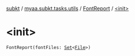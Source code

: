 [subkt](../../index.md) / [myaa.subkt.tasks.utils](../index.md) / [FontReport](index.md) / [&lt;init&gt;](./-init-.md)

# &lt;init&gt;

`FontReport(fontFiles: `[`Set`](https://kotlinlang.org/api/latest/jvm/stdlib/kotlin.collections/-set/index.html)`<`[`File`](https://docs.oracle.com/javase/9/docs/api/java/io/File.html)`>)`